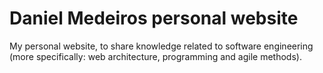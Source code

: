 # Daniel Medeiros personal website

My personal website, to share knowledge related to software engineering (more specifically: web architecture, programming and agile methods).


